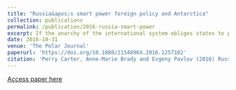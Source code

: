 ```yaml
---
title: "Russia&apos;s smart power foreign policy and Antarctica"
collection: publications
permalink: /publication/2016-russia-smart-power
excerpt: If the anarchy of the international system obliges states to pursue a foreign policy aimed at increasing their economic and military power in order to ensure their own security, then the interests of a number of states in Antarctica require further explanation. Despite the debateable value of the Antarctic region from the perspective of a strategy of hard power; the authors argue that Russian interests in Antarctica can also be seen as part of a strategy of maximising so-called “smart power”. Russia’s Antarctic policy aims to forward national interests as well as strengthening the nation’s internal and external image as a state committed to cooperatively resolving global problems. Russia’s recent significant expenditures in Antarctica and the Southern Ocean indicate the existence of a long-term foreign policy strategy on the part of the Russian leadership.
date: 2016-10-31
venue: 'The Polar Journal'
paperurl: 'https://doi.org/10.1080/2154896X.2016.1257102'
citation: 'Perry Carter, Anne-Marie Brady and Evgeny Pavlov (2016) Russia&apos;s smart power foreign policy and Antarctica, <i>The Polar Journal</i>, 6:2, 259-272, DOI: 10.1080/2154896X.2016.1257102'
---
```



[Access paper here](https://doi.org/10.1080/2154896X.2016.1257102)
